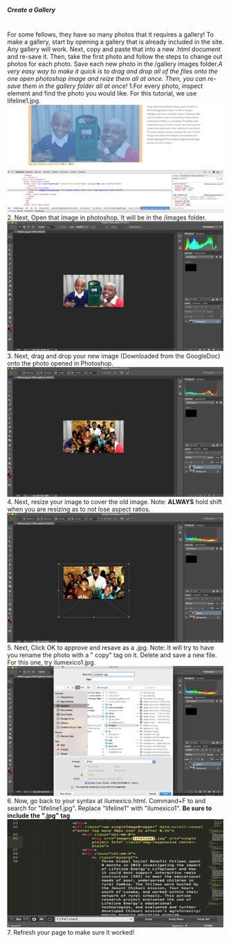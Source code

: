 <html>
<head>
	<title>Markdown</title>
	<link rel="stylesheet" type="text/css" href="file:///Users/thessler/Library/Application%20Support/Mou/CSS/Clearness.css">
	<meta name="author" content="Thomas Hessler" href="http://thomashessler.me/">

</head>
<body>
<h5><b>Create a Gallery</b></h5><br>
<h7>For some fellows, they have so many photos that it requires a gallery! To make a gallery, start by opening a gallery that is already included in the site. Any gallery will work. Next, copy and paste that into a new .html document and re-save it. Then, take the first photo and follow the steps to change out photos  for each photo. Save each new photo in the /gallery images folder.<i>A very easy way to make it quick is to drag and drop all of the files onto the one open photoshop image and reize them all at once. Then, you can re-save them in the gallery folder all at once!</i></h7>
<h7>1.For every photo, inspect element and find the photo you would like. For this tutorial, we use lifeline1.jpg.</h7><br>
<img src="images/imageinspectelement.png" height="250px" width="500px"><br>
<h7>2. Next, Open that image in photoshop. It will be in the /images folder.</h7><br>
<img src="images/imagepsopen.png" height="300px" width="500px"><br>
<h7>3. Next, drag and drop your new image (Downloaded from the GoogleDoc) onto the photo opened in Photoshop.</h7><br>
<img src="images/imagepsnew.png" height="300px" width="500px"><br>
<h7>4. Next, resize your image to cover the old image. Note: <b>ALWAYS</b> hold shift when you are resizing as to not lose aspect ratios.</h7><br>
<img src="images/imagepsresize.png" height="300px" width="500px"><br>
<h7>5. Next, Click OK to approve and resave as a .jpg. Note: It will try to have you rename the photo with a " copy" tag on it. Delete and save a new file. For this one, try ilumexico1.jpg.</h7><br>
<img src="images/imagepssaveas.png" height="300px" width="500px"><br>
<h7>6. Now, go back to your syntax at ilumexico.html. Command+F to and search for "lifeline1.jpg". Replace "lifeline1" with "ilumexico1". <b> Be sure to include the ".jpg" tag</b></h7><br>
<img src="images/imagesyntaxsearch.png" height="250px" width="500px"><br>
<h7>7. Refresh your page to make sure it worked!</h7>
</body>
</html>